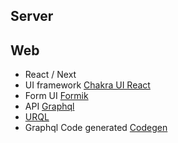 ## Server


## Web

- React / Next
- UI framework [Chakra UI React](https://chakra-ui.com/getting-started)
- Form UI [Formik](https://formik.org/)
- API [Graphql](https://graphql.org/)
- [URQL](https://formidable.com/open-source/urql/)
- Graphql Code generated [Codegen](https://www.graphql-code-generator.com/)